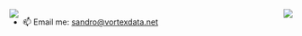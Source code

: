  <div>
  <img align="left" src="https://github-readme-stats.vercel.app/api?username=TAXSET&theme=Gradient&count_private=true&show_icons=true" />
  <img align="right" src="https://github-readme-stats.vercel.app/api/top-langs/?username=TAXSET" />
 </div>

- 📫 Email me: sandro@vortexdata.net
